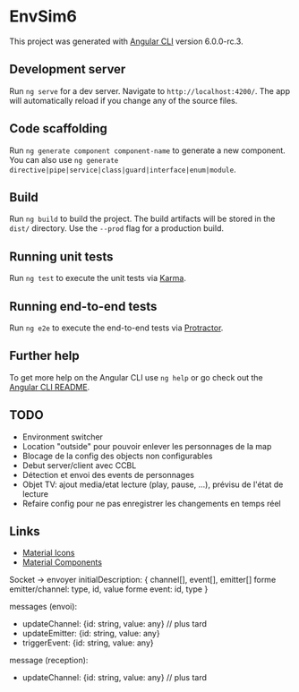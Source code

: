 # EnvSim6

This project was generated with [Angular CLI](https://github.com/angular/angular-cli) version 6.0.0-rc.3.

## Development server

Run `ng serve` for a dev server. Navigate to `http://localhost:4200/`. The app will automatically reload if you change any of the source files.

## Code scaffolding

Run `ng generate component component-name` to generate a new component. You can also use `ng generate directive|pipe|service|class|guard|interface|enum|module`.

## Build

Run `ng build` to build the project. The build artifacts will be stored in the `dist/` directory. Use the `--prod` flag for a production build.

## Running unit tests

Run `ng test` to execute the unit tests via [Karma](https://karma-runner.github.io).

## Running end-to-end tests

Run `ng e2e` to execute the end-to-end tests via [Protractor](http://www.protractortest.org/).

## Further help

To get more help on the Angular CLI use `ng help` or go check out the [Angular CLI README](https://github.com/angular/angular-cli/blob/master/README.md).

## TODO

* Environment switcher
* Location "outside" pour pouvoir enlever les personnages de la map
* Blocage de la config des objects non configurables
* Debut server/client avec CCBL
* Détection et envoi des events de personnages
* Objet TV: ajout media/etat lecture (play, pause, ...), prévisu de l'état de lecture
* Refaire config pour ne pas enregistrer les changements en temps réel

## Links

* [Material Icons](https://material.io/icons/)
* [Material Components](https://material.angular.io/components/categories)

Socket -> envoyer
initialDescription: {
  channel[], event[], emitter[]
  forme emitter/channel: type, id, value
  forme event: id, type
}

messages (envoi):
* updateChannel: {id: string, value: any} // plus tard
* updateEmitter: {id: string, value: any}
* triggerEvent: {id: string, value: any}

message (reception):
* updateChannel: {id: string, value: any} // plus tard


